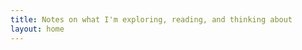 ```yaml
---
title: Notes on what I'm exploring, reading, and thinking about
layout: home
---
```

<!--ul class="links">
        <li>I'm the software product owner at <a href="https://www.comecer.com/" title="Aseptic Processing and Containment Technologies.">Comecer</a>. A company that provides hardware and software to nuclear medicine facilities.</li>
        <li>Before, I was a product owner at <a href="https://www.kaios.ai/" title="AI-solutions for asset management.">Kaios.ai</a>. Where we build AI solutions for the inventorisation of public infrastructure.</li>
        <li>I helped build a design team and created award-winning apps as a Product Designer at <a href="https://www.bitfactory.io/">Bitfactory GmbH</a>.</li>
</ul-->